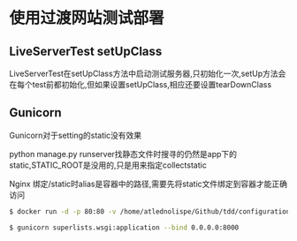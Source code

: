 使用过渡网站测试部署
=================

## LiveServerTest setUpClass

LiveServerTest在setUpClass方法中启动测试服务器,只初始化一次,setUp方法会在每个test前都初始化,但如果设置setUpClass,相应还要设置tearDownClass

## Gunicorn

Gunicorn对于setting的static没有效果

python manage.py runserver找静态文件时搜寻的仍然是app下的static,STATIC_ROOT是没用的,只是用来指定collectstatic

Nginx 绑定/static时alias是容器中的路径,需要先将static文件绑定到容器才能正确访问

```bash
$ docker run -d -p 80:80 -v /home/atlednolispe/Github/tdd/configurations/nginx:/etc/nginx/conf.d -v /home/atlednolispe/Github/tdd/static:/superlists/static nginx

$ gunicorn superlists.wsgi:application --bind 0.0.0.0:8000
```
